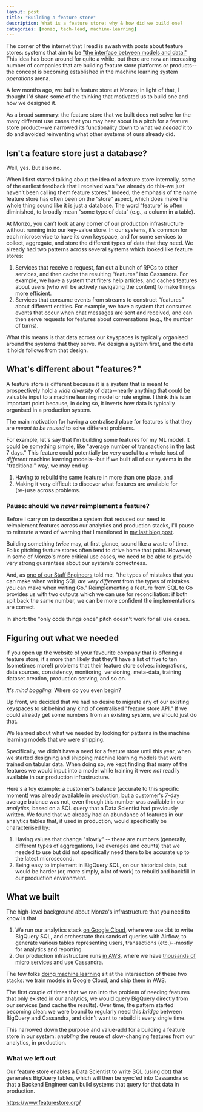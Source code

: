 ```yaml
---
layout: post
title: "Building a feature store"
description: What is a feature store; why & how did we build one?
categories: [monzo, tech-lead, machine-learning]
---
```


The corner of the internet that I read is awash with posts about feature stores: systems that aim to be ["the interface between models and data."](https://blog.feast.dev/post/what-is-a-feature-store) This idea has been around for quite a while, but there are now an increasing number of companies that are building feature store platforms or products--the concept is becoming established in the machine learning system _operations_ arena.

A few months ago, we built a feature store at Monzo; in light of that, I thought I'd share some of the thinking that motivated us to build one and how we designed it.

As a broad summary: the feature store that we built does not solve for the many different use cases that you may hear about in a pitch for a feature store product--we narrowed its functionality down to what _we needed_ it to do and avoided reinventing what other systems of ours already did.

## Isn't a feature store just a database?

Well, yes. But also no.

When I first started talking about the idea of a feature store internally, some of the earliest feedback that I received was “we already do this–we just haven’t been calling them feature stores.” Indeed, the emphasis of the name feature store has often been on the “store” aspect, which does make the whole thing sound like it is just a database. The word “feature” is often diminished, to broadly mean “some type of data” (e.g., a column in a table).

At Monzo, you can’t look at any corner of our production infrastructure without running into our key-value store. In our systems, it’s common for each microservice to have its own keyspace, and for some services to collect, aggregate, and store the different types of data that they need. We already had two patterns across several systems which looked like feature stores:

1. Services that receive a request, fan out a bunch of RPCs to other services, and then cache the resulting “features” into Cassandra. For example, we have a system that filters help articles, and caches features about users (who will be actively navigating the content) to make things more efficient.
2. Services that consume events from streams to construct “features” about different entities. For example, we have a system that consumes events that occur when chat messages are sent and received, and can then serve requests for features about conversations (e.g., the number of turns).

What this means is that data across our keyspaces is typically organised around the systems that they serve. We design a system first, and the data it holds follows from that design.

## What's different about "features?"

A feature store is different because it is a system that is meant to prospectively hold a _wide diversity_ of data--nearly anything that could be valuable input to a machine learning model or rule engine. I think this is an important point because, in doing so, it inverts how data is typically organised in a production system.

The main motivation for having a centralised place for features is that they  are _meant to be reused_ to solve different problems.

For example, let's say that I'm building some features for my ML model. It could be something simple, like "average number of transactions in the last 7 days." This feature could potentially be very useful to a whole host of _different_ machine learning models--but if we built all of our systems in the "traditional" way, we may end up
1. Having to rebuild the same feature in more than one place, and
2. Making it very difficult to discover what features are available for (re-)use across problems. 

### Pause: should we _never_ reimplement a feature?

Before I carry on to describe a system that reduced our need to reimplement features across our analytics and production stacks, I'll pause to reiterate a word of warning that I mentioned in [my last blog post](http://nlathia.github.io/2020/11/Why-ML-code.html).

Building something _twice_ may, at first glance, sound like a waste of time. Folks pitching feature stores often tend to drive home that point. However, in some of Monzo's more critical use cases, we need to be able to provide very strong guarantees about our system's correctness.

And, as [one of our Staff Engineers](https://twitter.com/danielchatfield) told me, "the types of mistakes that you can make when writing SQL _are very different_ from the types of mistakes you can make when writing Go." Reimplementing a feature from SQL to Go provides us with two outputs which we can use for reconciliation: if both spit back the same number, we can be more confident the implementations are correct.

In short: the "only code things once" pitch doesn't work for all use cases.

## Figuring out what we needed

If you open up the website of your favourite company that is offering a feature store, it's more than likely that they'll have a list of five to ten (sometimes more!) problems that their feature store solves: integrations, data sources, consistency, monitoring, versioning, meta-data, training dataset creation, production serving, and so on.

_It's mind boggling._ Where do you even begin?

Up front, we decided that we had no desire to migrate any of our existing keyspaces to sit behind any kind of centralised "feature store API." If we could already get some numbers from an existing system, we should just do that.

We learned about what we needed by looking for patterns in the machine learning models that we were shipping. 

Specifically, we didn't have a need for a feature store until this year, when we started designing and shipping machine learning models that were trained on tabular data. When doing so, we kept finding that many of the features we would input into a model while training it were _not_ readily available in our production infrastructure.

Here's a toy example: a customer's balance (accurate to this specific moment) was already available in production, but a customer's 7-day average balance was not, even though this number was available in our _analytics_, based on a SQL query that a Data Scientist had previously written. We found that we already had an abundance of features in our analytics tables that, if used in production, would specifically be characterised by:

1. Having values that change "slowly" -- these are numbers (generally, different types of aggregations, like averages and counts) that we needed to use but did not specifically need them to be accurate up to the latest microsecond.
2. Being easy to implement in BigQuery SQL, on our historical data, but would be harder (or, more simply, a lot of work) to rebuild and backfill in our production environment.

## What we built

The high-level background about Monzo's infrastructure that you need to know is that
1. We run our analytics stack [on Google Cloud](https://cloud.google.com/customers/monzo), where we use dbt to write BigQuery SQL, and orchestrate thousands of queries with Airflow, to generate various tables representing users, transactions (etc.)--mostly for analytics and reporting.
2. Our production infrastructure runs [in AWS](https://aws.amazon.com/solutions/case-studies/monzo/), where we have [thousands of micro services](https://qconlondon.com/london2020/presentation/modern-banking-1500-microservices) and use Cassandra. 

The few folks [doing machine learning](http://nlathia.github.io/2020/10/Monzo-ML.html) sit at the intersection of these two stacks: we train models in Google Cloud, and ship them in AWS.

The first couple of times that we ran into the problem of needing features that only existed in our analytics, we would query BigQuery directly from our services (and cache the results). Over time, the pattern started becoming clear: we were bound to regularly need this _bridge_ between BigQuery and Cassandra, and didn't want to rebuild it every single time.

This narrowed down the purpose and value-add for a building a feature store in our system: _enabling_ the reuse of slow-changing features from our analytics, in production.


### What we left out

Our feature store enables a Data Scientist to write SQL (using dbt) that generates BigQuery tables, which will then be sync'ed into Cassandra so that a Backend Engineer can build systems that query for that data in production.





https://www.featurestore.org/





